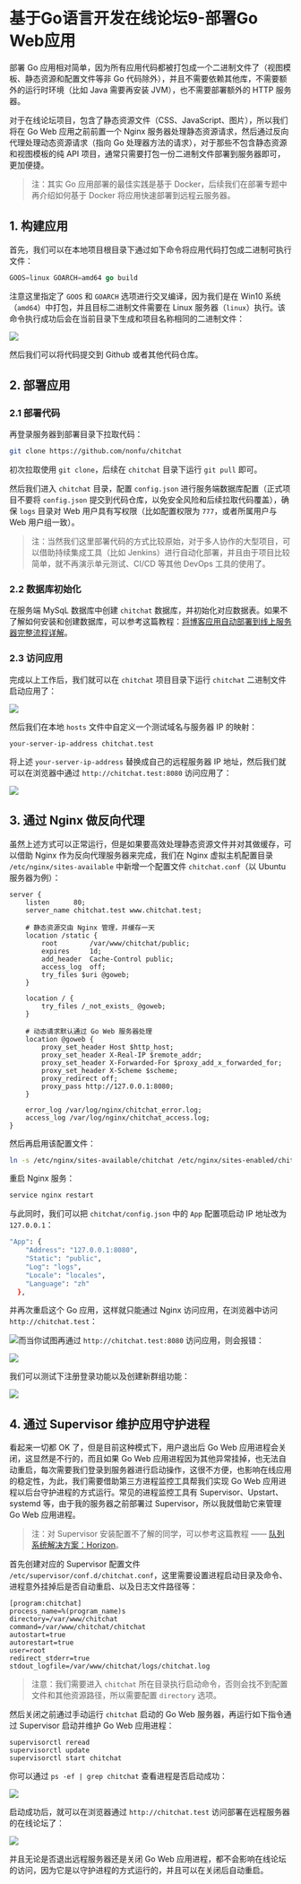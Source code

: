 # 基于Go语言开发在线论坛9-部署Go Web应用


部署 Go 应用相对简单，因为所有应用代码都被打包成一个二进制文件了（视图模板、静态资源和配置文件等非 Go 代码除外），并且不需要依赖其他库，不需要额外的运行时环境（比如 Java 需要再安装 JVM），也不需要部署额外的 HTTP 服务器。

<!--more-->

对于在线论坛项目，包含了静态资源文件（CSS、JavaScript、图片），所以我们将在 Go Web 应用之前前置一个 Nginx 服务器处理静态资源请求，然后通过反向代理处理动态资源请求（指向 Go 处理器方法的请求），对于那些不包含静态资源和视图模板的纯 API 项目，通常只需要打包一份二进制文件部署到服务器即可，更加便捷。

> 注：其实 Go 应用部署的最佳实践是基于 Docker，后续我们在部署专题中再介绍如何基于 Docker 将应用快速部署到远程云服务器。

## 1. 构建应用

首先，我们可以在本地项目根目录下通过如下命令将应用代码打包成二进制可执行文件：

```go
GOOS=linux GOARCH=amd64 go build
```

注意这里指定了 `GOOS` 和 `GOARCH` 选项进行交叉编译，因为我们是在 Win10 系统（`amd64`）中打包，并且目标二进制文件需要在 Linux 服务器（`linux`）执行。该命令执行成功后会在当前目录下生成和项目名称相同的二进制文件：

![](https://qcdn.xueyuanjun.com/storage/uploads/images/gallery/2020-04/image-15871088999900.jpg)

然后我们可以将代码提交到 Github 或者其他代码仓库。

## 2. 部署应用

### 2.1 部署代码

再登录服务器到部署目录下拉取代码：

```bash
git clone https://github.com/nonfu/chitchat
```

初次拉取使用 `git clone`，后续在 `chitchat` 目录下运行 `git pull` 即可。

然后我们进入 `chitchat` 目录，配置 `config.json` 进行服务端数据库配置（正式项目不要将 `config.json` 提交到代码仓库，以免安全风险和后续拉取代码覆盖），确保 `logs` 目录对 Web 用户具有写权限（比如配置权限为 `777`，或者所属用户与 Web 用户组一致）。

> 注：当然我们这里部署代码的方式比较原始，对于多人协作的大型项目，可以借助持续集成工具（比如 Jenkins）进行自动化部署，并且由于项目比较简单，就不再演示单元测试、CI/CD 等其他 DevOps 工具的使用了。

### 2.2 数据库初始化

在服务端 MySqL 数据库中创建 `chitchat` 数据库，并初始化对应数据表。如果不了解如何安装和创建数据库，可以参考这篇教程：[将博客应用自动部署到线上服务器完整流程详解](https://xueyuanjun.com/post/9749.html#bkmrk-%E5%88%9B%E5%BB%BA%E7%BA%BF%E4%B8%8A%E6%95%B0%E6%8D%AE%E5%BA%93)。

### 2.3 访问应用

完成以上工作后，我们就可以在 `chitchat` 项目目录下运行 `chitchat` 二进制文件启动应用了：

![](https://qcdn.xueyuanjun.com/storage/uploads/images/gallery/2020-04/image-15871116372180.jpg)

然后我们在本地 `hosts` 文件中自定义一个测试域名与服务器 IP 的映射：

```
your-server-ip-address chitchat.test
```

将上述 `your-server-ip-address` 替换成自己的远程服务器 IP 地址，然后我们就可以在浏览器中通过 `http://chitchat.test:8080` 访问应用了：

![](https://qcdn.xueyuanjun.com/storage/uploads/images/gallery/2020-04/image-15871123187423.jpg)

## 3. 通过 Nginx 做反向代理

虽然上述方式可以正常运行，但是如果要高效处理静态资源文件并对其做缓存，可以借助 Nginx 作为反向代理服务器来完成，我们在 Nginx 虚拟主机配置目录 `/etc/nginx/sites-available` 中新增一个配置文件 `chitchat.conf`（以 Ubuntu 服务器为例）：

```nginx
server {
    listen      80; 
    server_name chitchat.test www.chitchat.test;
    
    # 静态资源交由 Nginx 管理，并缓存一天
    location /static {
        root        /var/www/chitchat/public;
        expires     1d;
        add_header  Cache-Control public;
        access_log  off;
        try_files $uri @goweb;
    }
    
    location / {
        try_files /_not_exists_ @goweb;
    }
    
    # 动态请求默认通过 Go Web 服务器处理
    location @goweb {
        proxy_set_header Host $http_host;
        proxy_set_header X-Real-IP $remote_addr;
        proxy_set_header X-Forwarded-For $proxy_add_x_forwarded_for;
        proxy_set_header X-Scheme $scheme;
        proxy_redirect off;
        proxy_pass http://127.0.0.1:8080;
    }
    
    error_log /var/log/nginx/chitchat_error.log;
    access_log /var/log/nginx/chitchat_access.log;
}
```

然后再启用该配置文件：

```bash
ln -s /etc/nginx/sites-available/chitchat /etc/nginx/sites-enabled/chitchat
```

重启 Nginx 服务：

```bash
service nginx restart
```

与此同时，我们可以把 `chitchat/config.json` 中的 `App` 配置项启动 IP 地址改为 `127.0.0.1`：

```bash
"App": {
    "Address": "127.0.0.1:8080",
    "Static": "public",
    "Log": "logs",
    "Locale": "locales",
    "Language": "zh"
  },
```

并再次重启这个 Go 应用，这样就只能通过 Nginx 访问应用，在浏览器中访问 `http://chitchat.test`：

![](https://qcdn.xueyuanjun.com/storage/uploads/images/gallery/2020-04/image-15871168431728.jpg)而当你试图再通过 `http://chitchat.test:8080` 访问应用，则会报错：

![](https://qcdn.xueyuanjun.com/storage/uploads/images/gallery/2020-04/image-15871169152394.jpg)

我们可以测试下注册登录功能以及创建新群组功能：

![](https://qcdn.xueyuanjun.com/storage/uploads/images/gallery/2020-04/image-15871169671758.jpg)

## 4. 通过 Supervisor 维护应用守护进程

看起来一切都 OK 了，但是目前这种模式下，用户退出后 Go Web 应用进程会关闭，这显然是不行的，而且如果 Go Web 应用进程因为其他异常挂掉，也无法自动重启，每次需要我们登录到服务器进行启动操作，这很不方便，也影响在线应用的稳定性，为此，我们需要借助第三方进程监控工具帮我们实现 Go Web 应用进程以后台守护进程的方式运行。常见的进程监控工具有 Supervisor、Upstart、systemd 等，由于我的服务器之前部署过 Supervisor，所以我就借助它来管理 Go Web 应用进程。

> 注：对 Supervisor 安装配置不了解的同学，可以参考这篇教程 —— [队列系统解决方案：Horizon](https://xueyuanjun.com/post/21566#bkmrk-%E9%83%A8%E7%BD%B2-horizon)。

首先创建对应的 Supervisor 配置文件 `/etc/supervisor/conf.d/chitchat.conf`，这里需要设置进程启动目录及命令、进程意外挂掉后是否自动重启、以及日志文件路径等：

```
[program:chitchat]
process_name=%(program_name)s
directory=/var/www/chitchat
command=/var/www/chitchat/chitchat
autostart=true
autorestart=true
user=root
redirect_stderr=true
stdout_logfile=/var/www/chitchat/logs/chitchat.log
```

> 注意：我们需要进入 `chitchat` 所在目录执行启动命令，否则会找不到配置文件和其他资源路径，所以需要配置 `directory` 选项。

然后关闭之前通过手动运行 `chitchat` 启动的 Go Web 服务器，再运行如下指令通过 Supervisor 启动并维护 Go Web 应用进程：

```
supervisorctl reread
supervisorctl update
supervisorctl start chitchat
```

你可以通过 `ps -ef | grep chitchat` 查看进程是否启动成功：

![](https://qcdn.xueyuanjun.com/storage/uploads/images/gallery/2020-04/image-15871330990937.jpg)

启动成功后，就可以在浏览器通过 `http://chitchat.test` 访问部署在远程服务器的在线论坛了：

![](https://qcdn.xueyuanjun.com/storage/uploads/images/gallery/2020-04/image-15871331767149.jpg)

并且无论是否退出远程服务器还是关闭 Go Web 应用进程，都不会影响在线论坛的访问，因为它是以守护进程的方式运行的，并且可以在关闭后自动重启。

